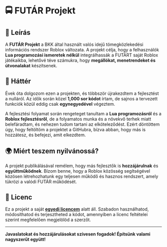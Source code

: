 # 🚍 FUTÁR Projekt

## 📜 Leírás
A **FUTÁR Projekt** a BKK által használt valós idejű tömegközlekedési információs rendszer Roblox változata. A projekt célja, hogy a felhasználók **Lua programozási ismeretek nélkül** integrálhassák a FUTÁRT saját Roblox játékaikba, lehetővé téve számukra, hogy **megállókat, menetrendeket és útvonalakat** készítsenek.

## 🔧 Háttér
Évek óta dolgozom ezen a projekten, és többször újrakezdtem a fejlesztést a nulláról. Az idők során közel **1,000 sor kódot** írtam, de sajnos a tervezett funkciók közül eddig csak **egynegyedével** végeztem.

A fejlesztési folyamat során rengeteget tanultam a **Lua programozásról** és a **Roblox fejlesztésről**, de a folyamatos munka és a növekvő terhek miatt belefáradtam, és nehezen tudom tartani az elköteleződést. Ezért döntöttem úgy, hogy feltöltöm a projektet a GitHubra, bízva abban, hogy más is hozzátesz, és befejezi, amit elkezdtem.

## 🌍 Miért teszem nyilvánossá?
A projekt publikálásával remélem, hogy más fejlesztők is **hozzájárulnak** és **együttműködnek**. Bízom benne, hogy a Roblox közösség segítségével közösen létrehozhatunk egy teljesen működő és hasznos rendszert, amely tükrözi a valódi FUTÁR működését.

## 📄 Licenc
Ez a projekt a saját [**egyedi licencem**](https://github.com/rizzicusnimrod/FUTARV2/blob/main/LICENC.md) alatt áll. Szabadon használhatod, módosíthatod és terjesztheted a kódot, amennyiben a licenc feltételei szerint megfelelően megjelölöd a szerzőt.

---

**Javaslatokat és hozzájárulásokat szívesen fogadok! Építsünk valami nagyszerűt együtt!**
